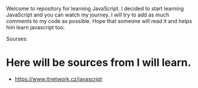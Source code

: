 Welcome to repository for learning JavaScript.
I decided to start learning JavaScript and you can watch my journey.
I will try to add as much comments to my code as possible. 
Hope that someone will read it and helps him learn javascript too.

Sourses:
# Here will be sources from I will learn.
- https://www.itnetwork.cz/javascript
